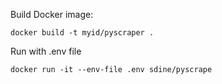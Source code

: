 Build Docker image:
```
docker build -t myid/pyscraper .
```

Run with .env file
```
docker run -it --env-file .env sdine/pyscrape
```